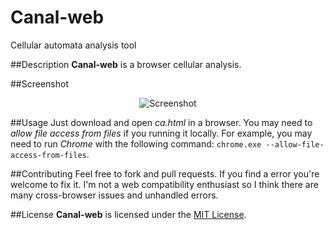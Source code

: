 Canal-web
=========

Cellular automata analysis tool

##Description
**Canal-web** is a browser cellular analysis.

##Screenshot
<p align="center">
  <img src="https://raw.githubusercontent.com/edwrodrig/canal-web/master/img/sshot.png" alt="Screenshot"/>
</p>

##Usage
Just download and open *ca.html* in a browser. You may need to *allow file access from files* if you running it locally. For example, you may need to run *Chrome* with the following command: `chrome.exe --allow-file-access-from-files`.

##Contributing
Feel free to fork and pull requests. If you find a error you're welcome to fix it. I'm not a web compatibility enthusiast so I think there are many cross-browser issues and unhandled errors.

##License
**Canal-web** is licensed under the [MIT License](https://github.com/edwrodrig/canal-web/blob/master/LICENSE).
